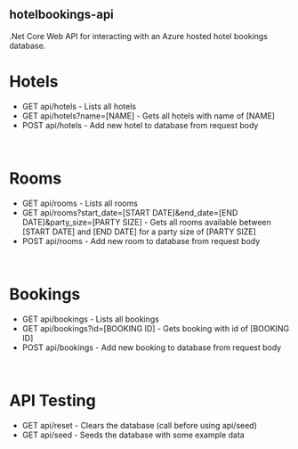 ## hotelbookings-api

.Net Core Web API for interacting with an Azure hosted hotel bookings database.

# Hotels
* GET api/hotels - Lists all hotels
* GET api/hotels?name=\[NAME\] - Gets all hotels with name of \[NAME\]
* POST api/hotels - Add new hotel to database from request body

&nbsp;

# Rooms
* GET api/rooms - Lists all rooms
* GET api/rooms?start_date=\[START DATE\]&end_date=\[END DATE\]&party_size=\[PARTY SIZE\] - Gets all rooms available between \[START DATE\] and \[END DATE\] for a party size of \[PARTY SIZE\]
* POST api/rooms - Add new room to database from request body

&nbsp;

# Bookings
* GET api/bookings - Lists all bookings
* GET api/bookings?id=\[BOOKING ID\] - Gets booking with id of \[BOOKING ID\]
* POST api/bookings - Add new booking to database from request body

&nbsp;

# API Testing
* GET api/reset - Clears the database (call before using api/seed)
* GET api/seed - Seeds the database with some example data
